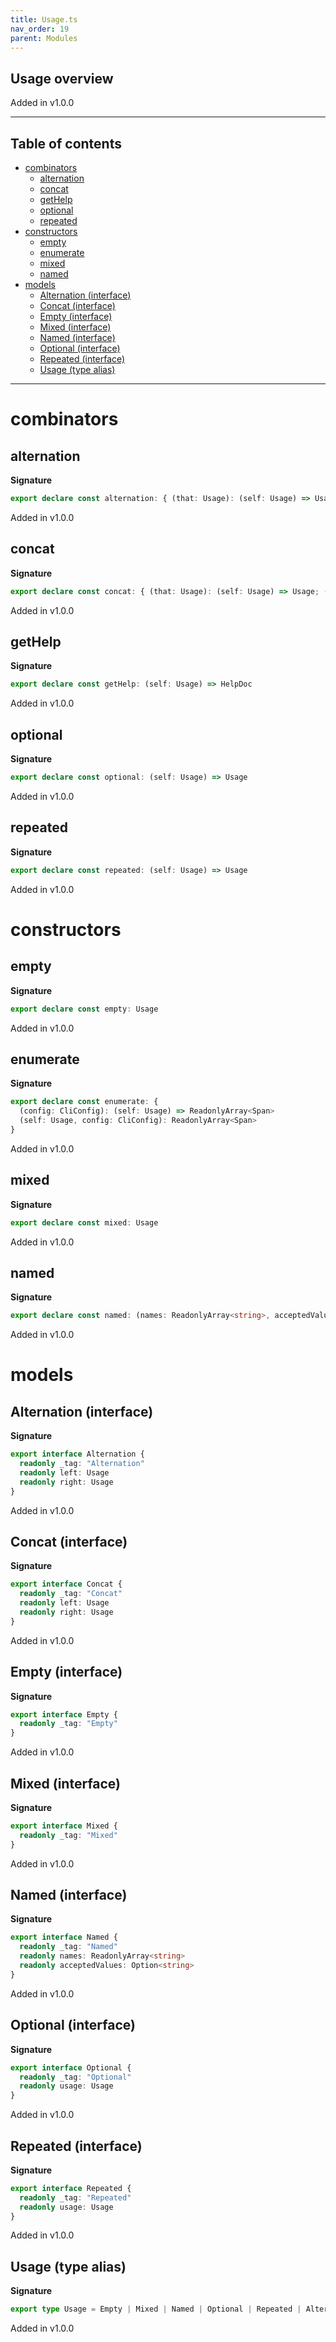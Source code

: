 ```yaml
---
title: Usage.ts
nav_order: 19
parent: Modules
---
```


## Usage overview

Added in v1.0.0

---

<h2 class="text-delta">Table of contents</h2>

- [combinators](#combinators)
  - [alternation](#alternation)
  - [concat](#concat)
  - [getHelp](#gethelp)
  - [optional](#optional)
  - [repeated](#repeated)
- [constructors](#constructors)
  - [empty](#empty)
  - [enumerate](#enumerate)
  - [mixed](#mixed)
  - [named](#named)
- [models](#models)
  - [Alternation (interface)](#alternation-interface)
  - [Concat (interface)](#concat-interface)
  - [Empty (interface)](#empty-interface)
  - [Mixed (interface)](#mixed-interface)
  - [Named (interface)](#named-interface)
  - [Optional (interface)](#optional-interface)
  - [Repeated (interface)](#repeated-interface)
  - [Usage (type alias)](#usage-type-alias)

---

# combinators

## alternation

**Signature**

```ts
export declare const alternation: { (that: Usage): (self: Usage) => Usage; (self: Usage, that: Usage): Usage }
```

Added in v1.0.0

## concat

**Signature**

```ts
export declare const concat: { (that: Usage): (self: Usage) => Usage; (self: Usage, that: Usage): Usage }
```

Added in v1.0.0

## getHelp

**Signature**

```ts
export declare const getHelp: (self: Usage) => HelpDoc
```

Added in v1.0.0

## optional

**Signature**

```ts
export declare const optional: (self: Usage) => Usage
```

Added in v1.0.0

## repeated

**Signature**

```ts
export declare const repeated: (self: Usage) => Usage
```

Added in v1.0.0

# constructors

## empty

**Signature**

```ts
export declare const empty: Usage
```

Added in v1.0.0

## enumerate

**Signature**

```ts
export declare const enumerate: {
  (config: CliConfig): (self: Usage) => ReadonlyArray<Span>
  (self: Usage, config: CliConfig): ReadonlyArray<Span>
}
```

Added in v1.0.0

## mixed

**Signature**

```ts
export declare const mixed: Usage
```

Added in v1.0.0

## named

**Signature**

```ts
export declare const named: (names: ReadonlyArray<string>, acceptedValues: Option<string>) => Usage
```

Added in v1.0.0

# models

## Alternation (interface)

**Signature**

```ts
export interface Alternation {
  readonly _tag: "Alternation"
  readonly left: Usage
  readonly right: Usage
}
```

Added in v1.0.0

## Concat (interface)

**Signature**

```ts
export interface Concat {
  readonly _tag: "Concat"
  readonly left: Usage
  readonly right: Usage
}
```

Added in v1.0.0

## Empty (interface)

**Signature**

```ts
export interface Empty {
  readonly _tag: "Empty"
}
```

Added in v1.0.0

## Mixed (interface)

**Signature**

```ts
export interface Mixed {
  readonly _tag: "Mixed"
}
```

Added in v1.0.0

## Named (interface)

**Signature**

```ts
export interface Named {
  readonly _tag: "Named"
  readonly names: ReadonlyArray<string>
  readonly acceptedValues: Option<string>
}
```

Added in v1.0.0

## Optional (interface)

**Signature**

```ts
export interface Optional {
  readonly _tag: "Optional"
  readonly usage: Usage
}
```

Added in v1.0.0

## Repeated (interface)

**Signature**

```ts
export interface Repeated {
  readonly _tag: "Repeated"
  readonly usage: Usage
}
```

Added in v1.0.0

## Usage (type alias)

**Signature**

```ts
export type Usage = Empty | Mixed | Named | Optional | Repeated | Alternation | Concat
```

Added in v1.0.0
